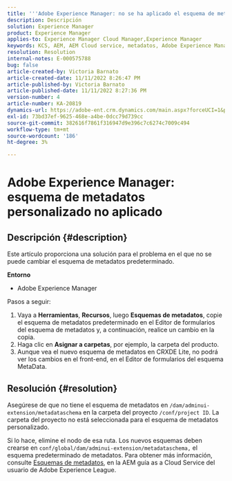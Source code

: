 ```yaml
---
title: '''Adobe Experience Manager: no se ha aplicado el esquema de metadatos personalizado'
description: Descripción
solution: Experience Manager
product: Experience Manager
applies-to: Experience Manager Cloud Manager,Experience Manager
keywords: KCS, AEM, AEM Cloud service, metadatos, Adobe Experience Manager
resolution: Resolution
internal-notes: E-000575788
bug: false
article-created-by: Victoria Barnato
article-created-date: 11/11/2022 8:26:47 PM
article-published-by: Victoria Barnato
article-published-date: 11/11/2022 8:27:36 PM
version-number: 4
article-number: KA-20819
dynamics-url: https://adobe-ent.crm.dynamics.com/main.aspx?forceUCI=1&pagetype=entityrecord&etn=knowledgearticle&id=3e3d3526-ff61-ed11-9561-6045bd006793
exl-id: 73bd37ef-9625-468e-a4be-0dcc79d739cc
source-git-commit: 382616f7861f316947d9e396c7c6274c7009c494
workflow-type: tm+mt
source-wordcount: '186'
ht-degree: 3%

---
```


# Adobe Experience Manager: esquema de metadatos personalizado no aplicado

## Descripción {#description}


Este artículo proporciona una solución para el problema en el que no se puede cambiar el esquema de metadatos predeterminado.

<b>Entorno</b>

- Adobe Experience Manager


Pasos a seguir:

1. Vaya a <b>Herramientas</b>, <b>Recursos</b>, luego <b>Esquemas de metadatos</b>, copie el esquema de metadatos predeterminado en el Editor de formularios del esquema de metadatos y, a continuación, realice un cambio en la copia.
2. Haga clic en <b>Asignar a carpetas</b>, por ejemplo, la carpeta del producto.
3. Aunque vea el nuevo esquema de metadatos en CRXDE Lite, no podrá ver los cambios en el front-end, en el Editor de formularios del esquema MetaData.



## Resolución {#resolution}


Asegúrese de que no tiene el esquema de metadatos en `/dam/adminui-extension/metadataschema` en la carpeta del proyecto `/conf/project ID`. La carpeta del proyecto no está seleccionada para el esquema de metadatos personalizado.

Si lo hace, elimine el nodo de esa ruta. Los nuevos esquemas deben crearse en `conf/global/dam/adminui-extension/metadataschema,` el esquema predeterminado de metadatos. Para obtener más información, consulte [Esquemas de metadatos](https://experienceleague.adobe.com/docs/experience-manager-cloud-service/content/assets/manage/metadata-schemas.html), en la AEM guía as a Cloud Service del usuario de Adobe Experience League.
